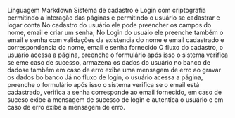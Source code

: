 Linguagem Markdown
Sistema de cadastro e Login com criptografia permitindo a interação das páginas e permitindo  o usuário se cadastrar e logar conta
No cadastro do usuário ele pode preencher os campos do nome, email e criar um senha;
No Login do usuáio ele preenche também o email e senha com validações da existencia do nome e email cadastrado e correspondencia do nome, email e senha fornecido
O fluxo do cadastro, o usuário acessa a página, preenche o formulário após isso o sistema verifica se eme caso de sucesso, armazena os dados do usuário no banco de dadose também em caso de erro exibe uma mensagem de erro ao gravar os dados bo banco
Já no fluxo de login, o usuário acessa a página, preenche o formulário após isso o sistema verifica se o email está cadastrado, verifica a senha corresponde ao email fornecido, em caso de suceso exibe a mensagem de sucesso de login e autentica o usuário e em caso de erro exibe a mensagem de erro.
